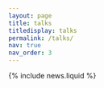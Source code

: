 ```yaml
---
layout: page
title: talks
titledisplay: talks
permalink: /talks/
nav: true
nav_order: 3
---
```


{% include news.liquid %}
<!-- ## 2024
- **28 Nov 2024:**  -->
